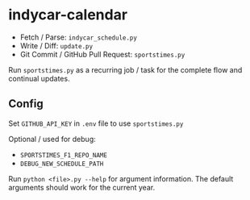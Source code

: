 # indycar-calendar

- Fetch / Parse: `indycar_schedule.py`
- Write / Diff: `update.py`
- Git Commit / GitHub Pull Request: `sportstimes.py`

Run `sportstimes.py` as a recurring job / task for the complete flow and continual updates.

## Config

Set `GITHUB_API_KEY` in `.env` file to use `sportstimes.py`

Optional / used for debug:

- `SPORTSTIMES_F1_REPO_NAME`
- `DEBUG_NEW_SCHEDULE_PATH`

Run `python <file>.py --help` for argument information. The default arguments should work for the current year.
